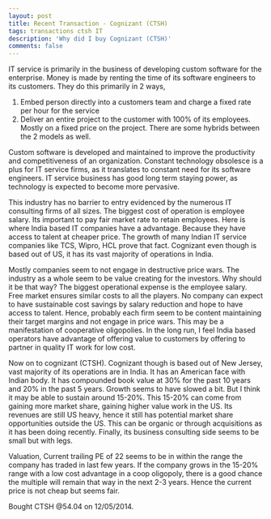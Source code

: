 ```yaml
---
layout: post
title: Recent Transaction - Cognizant (CTSH)
tags: transactions ctsh IT
description: 'Why did I buy Cognizant (CTSH)'
comments: false
---
```


IT service is primarily in the business of developing custom software for the enterprise.
Money is made by renting the time of its software engineers to its customers. They do this primarily in 2 ways,
1) Embed person directly into a customers team and charge a fixed rate per hour for the service
2) Deliver an entire project to the customer with 100% of its employees. Mostly on a fixed price on the project.
There are some hybrids between the 2 models as well.

Custom software is developed and maintained to improve the productivity and competitiveness of an organization.
Constant technology obsolesce is a plus for IT service firms, as it translates to constant need for its software engineers.
IT service business has good long term staying power, as technology is expected to become more pervasive.

This industry has no barrier to entry evidenced by the numerous IT consulting firms of all sizes.
The biggest cost of operation is employee salary. Its important to pay fair market rate to retain employees. Here is where
India based IT companies have a advantage. Because they have access to talent at cheaper price.
The growth of many Indian IT service companies like TCS, Wipro, HCL prove that fact. Cognizant even though is based out of US,
it has its vast majority of operations in India.

Mostly companies seem to not engage in destructive price wars. The industry as a whole seem to be value creating for the investors.
Why should it be that way?
The biggest operational expense is the employee salary. Free market ensures similar costs to all the players.
No company can expect to have sustainable cost savings by salary reduction and hope to have access to talent.
Hence, probably each firm seem to be content maintaining their target margins and not engage in price wars.
This may be a manifestation of cooperative oligopolies. In the long run, I feel India based operators have advantage
of offering value to customers by offering to partner in quality IT work for low cost.

Now on to cognizant (CTSH). Cognizant though is based out of New Jersey, vast majority of its operations are in India.
It has an American face with Indian body.
It has compounded book value at 30% for the past 10 years and 20% in the past 5 years.
Growth seems to have slowed a bit. But I think it may be able to sustain around 15-20%.
This 15-20% can come from gaining more market share, gaining higher value work in the US. Its revenues are still US heavy,
hence it still has potential market share opportunities outside the US. This can be organic or through acquisitions as it has been
doing recently. Finally, its business consulting side seems to be small but with legs.

Valuation,
Current trailing PE of 22 seems to be in within the range the company has traded in last few years.
If the company grows in the 15-20% range with a low cost advantage in a coop oligopoly, there is a good
chance the multiple will remain that way in the next 2-3 years. Hence the current price is not cheap but seems fair.

Bought CTSH @54.04 on 12/05/2014.









